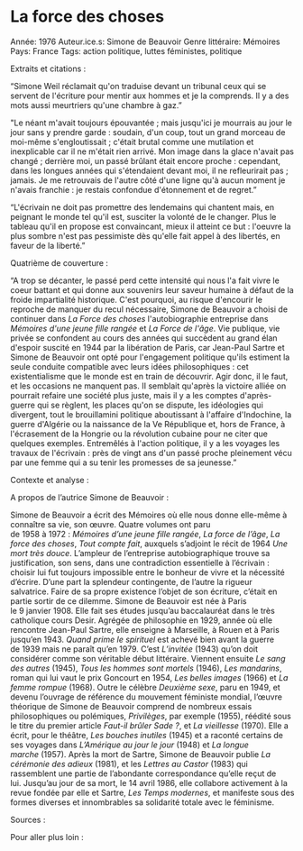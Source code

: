 # La force des choses

Année: 1976
Auteur.ice.s: Simone de Beauvoir
Genre littéraire: Mémoires
Pays: France
Tags: action politique, luttes féministes, politique

Extraits et citations : 

“Simone Weil réclamait qu'on traduise devant un tribunal ceux qui se servent de l'écriture pour mentir aux hommes et je la comprends. Il y a des mots aussi meurtriers qu'une chambre à gaz.”

"Le néant m'avait toujours épouvantée ; mais jusqu'ici je mourrais au jour le jour sans y prendre garde : soudain, d'un coup, tout un grand morceau de moi-même s'engloutissait ; c'était brutal comme une mutilation et inexplicable car il ne m'était rien arrivé. Mon image dans la glace n'avait pas changé ; derrière moi, un passé brûlant était encore proche : cependant, dans les longues années qui s'étendaient devant moi, il ne refleurirait pas ; jamais. Je me retrouvais de l'autre côté d'une ligne qu'à aucun moment je n'avais franchie : je restais confondue d'étonnement et de regret.”

“L'écrivain ne doit pas promettre des lendemains qui chantent mais, en peignant le monde tel qu'il est, susciter la volonté de le changer. Plus le tableau qu'il en propose est convaincant, mieux il atteint ce but : l'oeuvre la plus sombre n'est pas pessimiste dès qu'elle fait appel à des libertés, en faveur de la liberté.”

Quatrième de couverture : 

“A trop se décanter, le passé perd cette intensité qui nous l'a fait vivre le coeur battant et qui donne aux souvenirs leur saveur humaine à défaut de la froide impartialité historique. C'est pourquoi, au risque d'encourir le reproche de manquer du recul nécessaire, Simone de Beauvoir a choisi de continuer dans *La Force des choses* l'autobiographie entreprise dans *Mémoires d'une jeune fille rangée* et *La Force de l'âge*. Vie publique, vie privée se confondent au cours des années qui succèdent au grand élan d'espoir suscité en 1944 par la libération de Paris, car Jean-Paul Sartre et Simone de Beauvoir ont opté pour l'engagement politique qu'ils estiment la seule conduite compatible avec leurs idées philosophiques : cet existentialisme que le monde est en train de découvrir. Agir donc, il le faut, et les occasions ne manquent pas. II semblait qu'après la victoire alliée on pourrait refaire une société plus juste, mais il y a les comptes d'après-guerre qui se règlent, les places qu'on se dispute, les idéologies qui divergent, tout le brouillamini politique aboutissant à l'affaire d'Indochine, la guerre d'Algérie ou la naissance de la Ve République et, hors de France, à l'écrasement de la Hongrie ou la révolution cubaine pour ne citer que quelques exemples. Entremêlés à l'action politique, il y a les voyages les travaux de l'écrivain : près de vingt ans d'un passé proche pleinement vécu par une femme qui a su tenir les promesses de sa jeunesse.”

Contexte et analyse : 

A propos de l’autrice Simone de Beauvoir : 

Simone de Beauvoir a écrit des Mémoires où elle nous donne elle-même à connaître sa vie, son œuvre. Quatre volumes ont paru de 1958 à 1972 : *Mémoires d’une jeune fille rangée*, *La force de l’âge*, *La force des choses*, *Tout compte fait*, auxquels s’adjoint le récit de 1964 *Une mort très douce*. L’ampleur de l’entreprise autobiographique trouve sa justification, son sens, dans une contradiction essentielle à l’écrivain : choisir lui fut toujours impossible entre le bonheur de vivre et la nécessité d’écrire. D’une part la splendeur contingente, de l’autre la rigueur salvatrice. Faire de sa propre existence l’objet de son écriture, c’était en partie sortir de ce dilemme. Simone de Beauvoir est née à Paris le 9 janvier 1908. Elle fait ses études jusqu’au baccalauréat dans le très catholique cours Desir. Agrégée de philosophie en 1929, année où elle rencontre Jean-Paul Sartre, elle enseigne à Marseille, à Rouen et à Paris jusqu’en 1943. *Quand prime le spirituel* est achevé bien avant la guerre de 1939 mais ne paraît qu’en 1979. C’est *L’invitée* (1943) qu’on doit considérer comme son véritable début littéraire. Viennent ensuite *Le sang des autres* (1945), *Tous les hommes sont mortels* (1946), *Les mandarins*, roman qui lui vaut le prix Goncourt en 1954, *Les belles images* (1966) et *La femme rompue* (1968). Outre le célèbre *Deuxième sexe*, paru en 1949, et devenu l’ouvrage de référence du mouvement féministe mondial, l’œuvre théorique de Simone de Beauvoir comprend de nombreux essais philosophiques ou polémiques, *Privilèges*, par exemple (1955), réédité sous le titre du premier article *Faut-il brûler Sade ?*, et *La vieillesse* (1970). Elle a écrit, pour le théâtre, *Les bouches inutiles* (1945) et a raconté certains de ses voyages dans *L’Amérique au jour le jour* (1948) et *La longue marche* (1957). Après la mort de Sartre, Simone de Beauvoir publie *La cérémonie des adieux* (1981), et les *Lettres au Castor* (1983) qui rassemblent une partie de l’abondante correspondance qu’elle reçut de lui. Jusqu’au jour de sa mort, le 14 avril 1986, elle collabore activement à la revue fondée par elle et Sartre, *Les Temps modernes*, et manifeste sous des formes diverses et innombrables sa solidarité totale avec le féminisme.

Sources : 

Pour aller plus loin :